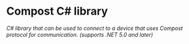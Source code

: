 # Compost C# library

*C# library that can be used to connect to a device that uses Compost protocol for communication. (supports .NET 5.0 and later)*
